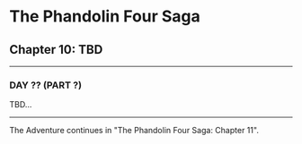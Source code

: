# The Phandolin Four Saga

## Chapter 10: TBD

---

### DAY ?? (PART ?)

TBD...

---

The Adventure continues in "The Phandolin Four Saga: Chapter 11".
